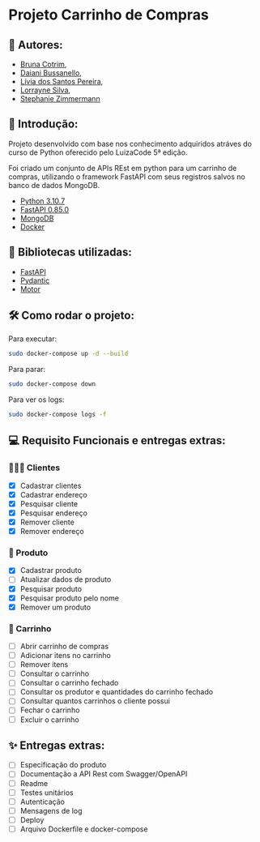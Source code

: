 # Projeto Carrinho de Compras

 ## 💙 Autores:    

- [Bruna Cotrim](https://github.com/brunacotrim), 
- [Daiani Bussanello](https://github.com/daianibusa),
- [Lívia dos Santos Pereira](https://github.com/liviaspereira), 
- [Lorrayne Silva](https://github.com/lorsilv), 
- [Stephanie Zimmermann](https://github.com/Stephaniezm)

## 📌 Introdução: 
Projeto desenvolvido com base nos conhecimento adquiridos atráves do curso de Python oferecido pelo LuizaCode 5ª edição. 

Foi criado um conjunto de APIs REst em python para um carrinho de compras, utilizando o
framework FastAPI com seus registros salvos no banco de dados MongoDB.

* [Python 3.10.7](https://www.python.org/downloads/release/python-3107/)
* [FastAPI 0.85.0](https://fastapi.tiangolo.com/)
* [MongoDB](https://www.mongodb.com/)
* [Docker](https://www.docker.com/)

## 📖 Bibliotecas utilizadas:

- [FastAPI](https://fastapi.tiangolo.com/tutorial/)
- [Pydantic](https://pydantic-docs.helpmanual.io/install/)
- [Motor](https://motor.readthedocs.io/en/stable/)

## 🛠 Como rodar o projeto:

Para executar:
```bash
sudo docker-compose up -d --build
```

Para parar:
```bash
sudo docker-compose down
```

Para ver os logs:
```bash
sudo docker-compose logs -f
```

## 💻 Requisito Funcionais e entregas extras:

### 🙆🏽‍♀️ Clientes
- [x] Cadastrar clientes
- [x] Cadastrar endereço
- [x] Pesquisar cliente
- [x] Pesquisar endereço
- [x] Remover cliente
- [x] Remover endereço

### 👞 Produto
- [x] Cadastrar produto
- [ ] Atualizar dados de produto
- [x] Pesquisar produto
- [x] Pesquisar produto pelo nome
- [x] Remover um produto

### 🛒 Carrinho
- [ ] Abrir carrinho de compras
- [ ] Adicionar itens no carrinho
- [ ] Remover itens
- [ ] Consultar o carrinho
- [ ] Consultar o carrinho fechado
- [ ] Consultar os produtor e quantidades do carrinho fechado
- [ ] Consultar quantos carrinhos o cliente possui
- [ ] Fechar o carrinho
- [ ] Excluir o carrinho

## ✨ Entregas extras:
- [ ] Especificação do produto
- [ ] Documentação a API Rest com Swagger/OpenAPI
- [ ] Readme
- [ ] Testes unitários
- [ ] Autenticação
- [ ] Mensagens de log
- [ ] Deploy
- [ ] Arquivo Dockerfile e docker-compose
